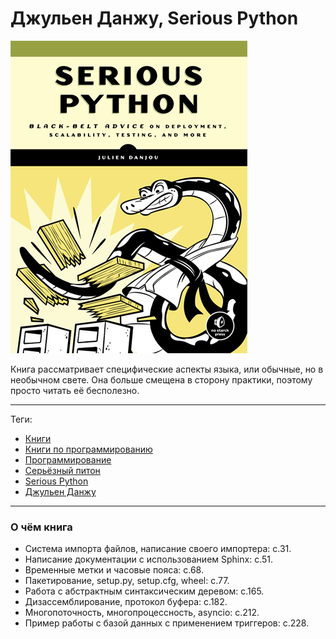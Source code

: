 # Джульен Данжу, Serious Python

![cover](Джульен%20Данжу%20-%20Serious%20Python.png)

Книга рассматривает специфические аспекты языка, или обычные, но в необычном
свете. Она больше смещена в сторону практики, поэтому просто читать её
бесполезно.

---

Теги:

- [Книги](../../_tags/книги.md)
- [Книги по программированию](../../_tags/книги%20по%20программированию.md)
- [Программирование](../../_tags/программирование.md)
- [Серьёзный питон](../../_tags/серьёзный%20питон.md)
- [Serious Python](../../_tags/serious%20python.md)
- [Джульен Данжу](../../_tags/джульен%20данжу.md)

---

### О чём книга

- Система импорта файлов, написание своего импортера: с.31.
- Написание документации с использованием Sphinx: с.51.
- Временные метки и часовые пояса: с.68.
- Пакетирование, setup.py, setup.cfg, wheel: с.77.
- Работа с абстрактным синтаксическим деревом: с.165.
- Дизассемблирование, протокол буфера: с.182.
- Многопоточность, многопроцессность, asyncio: с.212.
- Пример работы с базой данных с применением триггеров: с.228.
